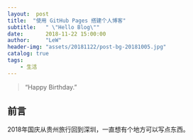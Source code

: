 ```yaml
---
layout:  post
title:  "使用 GitHub Pages 搭建个人博客"
subtitle:   " \"Hello Blog\""
date:       2018-11-22 15:00:00
author:     "LeW"
header-img: "assets/20181122/post-bg-20181005.jpg"
catalog: true
tags:
    - 生活
---
```


> “Happy Birthday.”

## 前言

2018年国庆从贵州旅行回到深圳，一直想有个地方可以写点东西。
